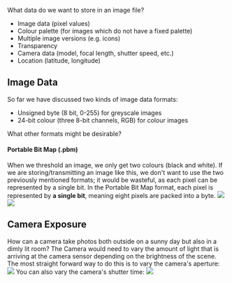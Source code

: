 What data do we want to store in an image file?
- Image data (pixel values)
- Colour palette (for images which do not have a fixed palette)
- Multiple image versions (e.g. icons)
- Transparency
- Camera data (model, focal length, shutter speed, etc.)
- Location (latitude, longitude)

## Image Data
So far we have discussed two kinds of image data formats:
- Unsigned byte (8 bit, 0-255) for greyscale images
- 24-bit colour (three 8-bit channels, RGB) for colour images

What other formats might be desirable?
#### Portable Bit Map (.pbm)
When we threshold an image, we only get two colours (black and white). If we are storing/transmitting an image like this, we don't want to use the two previously mentioned formats; it would be wasteful, as each pixel can be represented by a single bit.
In the Portable Bit Map format, each pixel is represented by **a single bit**, meaning eight pixels are packed into a byte.
![](Pasted%20image%2020230419132836.png)
![](Pasted%20image%2020230419132915.png)


## Camera Exposure
How can a camera take photos both outside on a sunny day but also in a dimly lit room? The Camera would need to vary the amount of light that is arriving at the camera sensor depending on the brightness of the scene.
The most straight forward way to do this is to vary the camera's aperture:
![](Pasted%20image%2020230419133227.png)
You can also vary the camera's shutter time:
![](Pasted%20image%2020230419133334.png)
